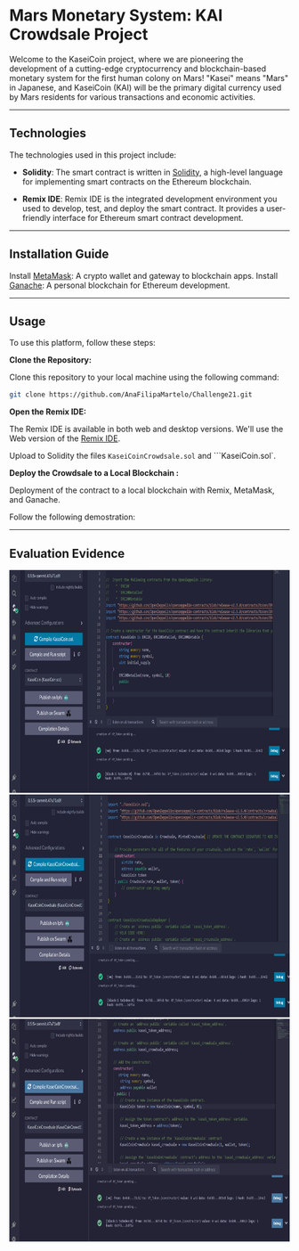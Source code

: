 # Mars Monetary System: KAI Crowdsale Project

Welcome to the KaseiCoin project, where we are pioneering the development of a cutting-edge cryptocurrency and blockchain-based monetary system for the first human colony on Mars! "Kasei" means "Mars" in Japanese, and KaseiCoin (KAI) will be the primary digital currency used by Mars residents for various transactions and economic activities.

---

## Technologies

The technologies used in this project include:

   * **Solidity**: The smart contract is written in [Solidity](https://soliditylang.org/), a high-level language for implementing smart contracts on the Ethereum blockchain.

   * **Remix IDE**: Remix IDE is the integrated development environment you used to develop, test, and deploy the smart contract. It provides a user-friendly interface for Ethereum smart contract development.
   
---

## Installation Guide

Install [MetaMask](https://metamask.io/download/):  A crypto wallet and gateway to blockchain apps.
Install [Ganache](https://trufflesuite.com/ganache/): A personal blockchain for Ethereum development.

---


## Usage

To use this platform, follow these steps:

**Clone the Repository:** 

Clone this repository to your local machine using the following command:

   ```bash
   git clone https://github.com/AnaFilipaMartelo/Challenge21.git
  ```

**Open the Remix IDE:** 

 The Remix IDE is available in both web and desktop versions. We'll use the Web version of the [Remix IDE](https://remix.ethereum.org/). 
 
 Upload to Solidity the files ```KaseiCoinCrowdsale.sol``` and ```KaseiCoin.sol`. 

**Deploy the Crowdsale to a Local Blockchain :** 

 Deployment of the contract to a local blockchain with Remix, MetaMask, and Ganache. 

 Follow the following demostration: 

 ---

 ## Evaluation Evidence

 <img src="Images/Screenshot1.png" alt="Terminal Screenshot" width="800" height="400">  

<img src="Images/Screenshot2.png" alt="Terminal Screenshot" width="800" height="400"> 

<img src="Images/Screenshot3.png" alt="Terminal Screenshot" width="800" height="400"> 
